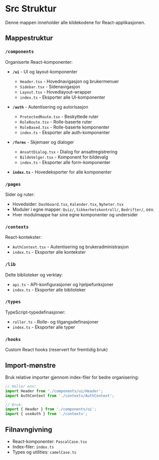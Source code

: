 # Src Struktur

Denne mappen inneholder alle kildekodene for React-applikasjonen.

## Mappestruktur

### `/components`
Organiserte React-komponenter:

- **`/ui`** - UI og layout-komponenter
  - `Header.tsx` - Hovednavigasjon og brukermenuer
  - `Sidebar.tsx` - Sidenavigasjon
  - `Layout.tsx` - Hovedlayout-wrapper
  - `index.ts` - Eksporter alle UI-komponenter

- **`/auth`** - Autentisering og autorisasjon
  - `ProtectedRoute.tsx` - Beskyttede ruter
  - `RoleRoute.tsx` - Rolle-baserte ruter
  - `RoleBased.tsx` - Rolle-baserte komponenter
  - `index.ts` - Eksporter alle auth-komponenter

- **`/forms`** - Skjemaer og dialoger
  - `AnsattDialog.tsx` - Dialog for ansattregistrering
  - `BildeVelger.tsx` - Komponent for bildevalg
  - `index.ts` - Eksporter alle form-komponenter

- **`index.ts`** - Hovedeksporter for alle komponenter

### `/pages`
Sider og ruter:

- Hovedsider: `Dashboard.tsx`, `Kalender.tsx`, `Nyheter.tsx`
- Moduler i egne mapper: `Quiz/`, `Sikkerhetskontroll/`, `Bedrifter/`, osv.
- Hver modulmappe har sine egne komponenter og undersider

### `/contexts`
React-kontekster:

- `AuthContext.tsx` - Autentisering og brukeradministrasjon
- `index.ts` - Eksporter alle kontekster

### `/lib`
Delte biblioteker og verktøy:

- `api.ts` - API-konfigurasjoner og hjelpefunksjoner
- `index.ts` - Eksporter alle biblioteker

### `/types`
TypeScript-typedefinasjoner:

- `roller.ts` - Rolle- og tilgangsdefinasjoner
- `index.ts` - Eksporter alle typer

### `/hooks`
Custom React hooks (reservert for fremtidig bruk)

## Import-mønstre

Bruk relative importer gjennom index-filer for bedre organisering:

```typescript
// Heller enn:
import Header from './components/ui/Header';
import AuthContext from './contexts/AuthContext';

// Bruk:
import { Header } from './components/ui';
import { useAuth } from './contexts';
```

## Filnavngivning

- React-komponenter: `PascalCase.tsx`
- Index-filer: `index.ts`
- Types og utilities: `camelCase.ts` 